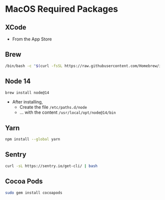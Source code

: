 # MacOS Required Packages

## XCode

* From the App Store

## Brew

```bash
/bin/bash -c "$(curl -fsSL https://raw.githubusercontent.com/Homebrew/install/HEAD/install.sh)"
```

## Node 14

```bash
brew install node@14
```

* After installing,
  * Create the file `/etc/paths.d/node`
  * ... with the content `/usr/local/opt/node@14/bin`

## Yarn

```bash
npm install --global yarn
```

## Sentry

```bash
curl -sL https://sentry.io/get-cli/ | bash
```

## Cocoa Pods

```bash
sudo gem install cocoapods
```
